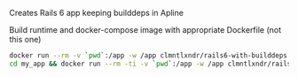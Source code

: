 Creates Rails 6 app keeping builddeps in Apline

Build runtime and docker-compose image with appropriate Dockerfile (not this one)

```sh
docker run --rm -v `pwd`:/app -w /app clmntlxndr/rails6-with-builddeps rails new my_app # creates app in current dir
cd my_app && docker run --rm -ti -v `pwd`:/app -w /app clmntlxndr/rails6-with-builddeps sh # have a look into your app
```
